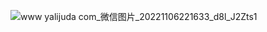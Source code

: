 ![www yalijuda com_微信图片_20221106221633_d8l_J2Zts1](https://user-images.githubusercontent.com/83021418/200176280-5b8a8835-9ce3-4296-a29b-c524dfc3e67d.jpg)
